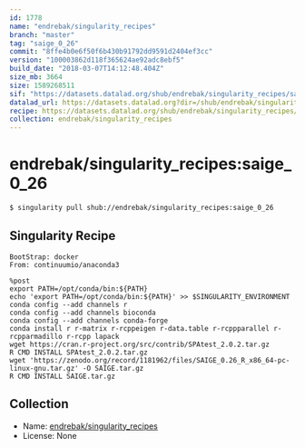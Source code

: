 ```yaml
---
id: 1778
name: "endrebak/singularity_recipes"
branch: "master"
tag: "saige_0_26"
commit: "8ffe4b0e6f50f6b430b91792dd9591d2404ef3cc"
version: "100003862d118f365624ae92adc8ebf5"
build_date: "2018-03-07T14:12:48.404Z"
size_mb: 3664
size: 1589268511
sif: "https://datasets.datalad.org/shub/endrebak/singularity_recipes/saige_0_26/2018-03-07-8ffe4b0e-10000386/100003862d118f365624ae92adc8ebf5.simg"
datalad_url: https://datasets.datalad.org?dir=/shub/endrebak/singularity_recipes/saige_0_26/2018-03-07-8ffe4b0e-10000386/
recipe: https://datasets.datalad.org/shub/endrebak/singularity_recipes/saige_0_26/2018-03-07-8ffe4b0e-10000386/Singularity
collection: endrebak/singularity_recipes
---
```


# endrebak/singularity_recipes:saige_0_26

```bash
$ singularity pull shub://endrebak/singularity_recipes:saige_0_26
```

## Singularity Recipe

```singularity
BootStrap: docker
From: continuumio/anaconda3

%post
export PATH=/opt/conda/bin:${PATH}
echo 'export PATH=/opt/conda/bin:${PATH}' >> $SINGULARITY_ENVIRONMENT
conda config --add channels r
conda config --add channels bioconda
conda config --add channels conda-forge
conda install r r-matrix r-rcppeigen r-data.table r-rcppparallel r-rcpparmadillo r-rcpp lapack
wget https://cran.r-project.org/src/contrib/SPAtest_2.0.2.tar.gz
R CMD INSTALL SPAtest_2.0.2.tar.gz
wget 'https://zenodo.org/record/1181962/files/SAIGE_0.26_R_x86_64-pc-linux-gnu.tar.gz' -O SAIGE.tar.gz
R CMD INSTALL SAIGE.tar.gz
```

## Collection

 - Name: [endrebak/singularity_recipes](https://github.com/endrebak/singularity_recipes)
 - License: None


